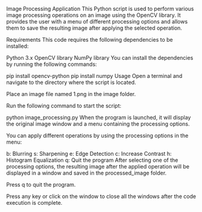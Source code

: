 Image Processing Application
This Python script is used to perform various image processing operations on an image using the OpenCV library. It provides the user with a menu of different processing options and allows them to save the resulting image after applying the selected operation.

Requirements
This code requires the following dependencies to be installed:

Python 3.x
OpenCV library
NumPy library
You can install the dependencies by running the following commands:

pip install opencv-python
pip install numpy
Usage
Open a terminal and navigate to the directory where the script is located.

Place an image file named 1.png in the image folder.

Run the following command to start the script:

python image_processing.py
When the program is launched, it will display the original image window and a menu containing the processing options.

You can apply different operations by using the processing options in the menu:

b: Blurring
s: Sharpening
e: Edge Detection
c: Increase Contrast
h: Histogram Equalization
q: Quit the program
After selecting one of the processing options, the resulting image after the applied operation will be displayed in a window and saved in the processed_image folder.

Press q to quit the program.

Press any key or click on the window to close all the windows after the code execution is complete.

